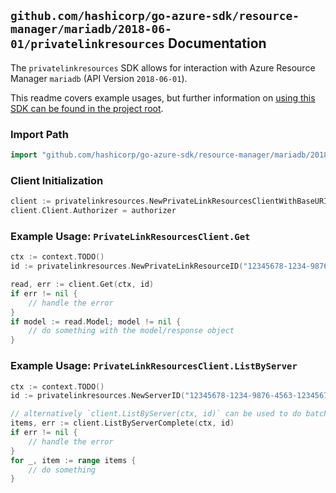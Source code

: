 
## `github.com/hashicorp/go-azure-sdk/resource-manager/mariadb/2018-06-01/privatelinkresources` Documentation

The `privatelinkresources` SDK allows for interaction with Azure Resource Manager `mariadb` (API Version `2018-06-01`).

This readme covers example usages, but further information on [using this SDK can be found in the project root](https://github.com/hashicorp/go-azure-sdk/tree/main/docs).

### Import Path

```go
import "github.com/hashicorp/go-azure-sdk/resource-manager/mariadb/2018-06-01/privatelinkresources"
```


### Client Initialization

```go
client := privatelinkresources.NewPrivateLinkResourcesClientWithBaseURI("https://management.azure.com")
client.Client.Authorizer = authorizer
```


### Example Usage: `PrivateLinkResourcesClient.Get`

```go
ctx := context.TODO()
id := privatelinkresources.NewPrivateLinkResourceID("12345678-1234-9876-4563-123456789012", "example-resource-group", "serverName", "privateLinkResourceName")

read, err := client.Get(ctx, id)
if err != nil {
	// handle the error
}
if model := read.Model; model != nil {
	// do something with the model/response object
}
```


### Example Usage: `PrivateLinkResourcesClient.ListByServer`

```go
ctx := context.TODO()
id := privatelinkresources.NewServerID("12345678-1234-9876-4563-123456789012", "example-resource-group", "serverName")

// alternatively `client.ListByServer(ctx, id)` can be used to do batched pagination
items, err := client.ListByServerComplete(ctx, id)
if err != nil {
	// handle the error
}
for _, item := range items {
	// do something
}
```
